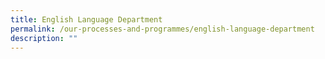 ```yaml
---
title: English Language Department
permalink: /our-processes-and-programmes/english-language-department
description: ""
---
```

